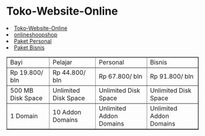 

<!DOCTYPE html>
<html>
     <head>
          <meta charset="utf-8">
<h1>Toko-Website-Online</h1>
<tr>
</tr>
<li><a href="https://facebook.com/klikshop01" target="_blank">Toko-Website-Online</a></li>
<li><a href="https://onlineshoopshop.wordpress.com/" target="_blank">onlineshoopshop</a></li>
<li><a href="https://www.niagahoster.co.id" target="_blank">Paket Personal</a></li>
<li><a href="https://www.niagahoster.co.id" target="_blank">Paket Bisnis</a></li>
</tr>
<table border="1">
<tr>
<td>Bayi</td>
<td>Pelajar</td>
<td>Personal</td>
<td>Bisnis</td>
</tr>
<tr>
<td>Rp 19.800/ bln</td>
<td>Rp 44.800/ bln</td>
<td>Rp 67.800/ bln</td>
<td>Rp 91.800/ bln</td>
</tr>
<tr>
<td>500 MB Disk Space</td>
<td>Unlimited Disk Space</td>
<td>Unlimited Disk Space</td>
<td>Unlimited Disk Space</td>
</tr>
<tr>
<td>1 Domain</td>
<td>10 Addon Domains</td>
<td>Unlimited Addon Domains</td>
<td>Unlimited Addon Domains</td>
</tr>
</table>

</html>
